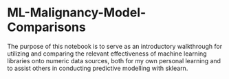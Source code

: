 # ML-Malignancy-Model-Comparisons
 The purpose of this notebook is to serve as an introductory walkthrough for utilizing and comparing the relevant effectiveness of machine learning libraries onto numeric data sources, both for my own personal learning and to assist others in conducting predictive modelling with sklearn.

